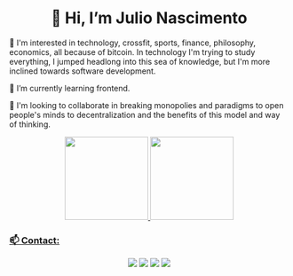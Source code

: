 <h1 align="center"> 👋 Hi, I’m Julio Nascimento</h1>

👀 I'm interested in technology, crossfit, sports, finance, philosophy, economics, all because of bitcoin. In technology I'm trying to study everything, I jumped headlong into this sea of knowledge, but I'm more inclined towards software development.

🌱 I’m currently learning frontend.

💞️ I'm looking to collaborate in breaking monopolies and paradigms to open people's minds to decentralization and the benefits of this model and way of thinking.



<div align="center">
  <a href="https://github.com/juliospn">
  <img height="150em" src="https://github-readme-stats.vercel.app/api?username=juliospn&show_icons=true&theme=dark&include_all_commits=true&count_private=true"/>
  <img height="150em" src="https://github-readme-stats.vercel.app/api/top-langs/?username=juliospn&layout=compact&langs_count=7&theme=dark"/>
</div>

  
### 📫 Contact:
  
<div align="center"> 
  <a href ="mailto:juliospn@gmail.com"><img src="https://img.shields.io/badge/-Gmail-%23333?style=for-the-badge&logo=gmail&logoColor=white" target="_blank"></a>
  <a href="https://www.linkedin.com/in/julio-spnascimento/" target="_blank"><img src="https://img.shields.io/badge/-LinkedIn-%230077B5?style=for-the-badge&logo=linkedin&logoColor=white" target="_blank"></a> 
  <a href="https://instagram.com/juliospn" target="_blank"><img src="https://img.shields.io/badge/-Instagram-%23E4405F?style=for-the-badge&logo=instagram&logoColor=white" target="_blank"></a>
  <a href ="https://juliospn.github.io/portfolio"> <img src="https://img.shields.io/badge/-Portfolio-lightgrey?style=for-the-badge" target="_blank"></a>
</div>
